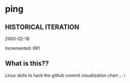 # ping

## HISTORICAL ITERATION
2000-02-18

Incremented: 991

## What is this?? 
Linux skills to hack the github commit visualization chart `;-)`
